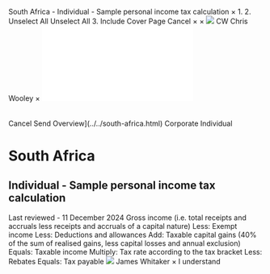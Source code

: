South Africa - Individual - Sample personal income tax calculation
×
1.
2.
Unselect All
Unselect All
3.
Include Cover Page
Cancel
×
×
![](../../-/media/world-wide-tax-summaries/attachments/global---chris-wooley.ashx%3Frev=ac5e5f3223b34096b1afc2a6009c7320&revision=ac5e5f32-23b3-4096-b1af-c2a6009c7320&hash=859B7ADC84DC2CBEC9760E9E6EE7DE6D0A8BFCDF)
CW
Chris Wooley
×
![](sample-personal-income-tax-calculation.html)
######
Cancel
Send
Overview](../../south-africa.html)
Corporate
Individual
# South Africa
## Individual - Sample personal income tax calculation
Last reviewed - 11 December 2024
Gross income (i.e. total receipts and accruals less receipts and accruals of a capital nature)
Less: Exempt income
Less: Deductions and allowances
Add: Taxable capital gains (40% of the sum of realised gains, less capital losses and annual exclusion)
Equals: Taxable income
Multiply: Tax rate according to the tax bracket
Less: Rebates
Equals: Tax payable
![](../../-/media/world-wide-tax-summaries/southafricajames-whitakersouth-africa--james-whitakerpng20220311162237955.ashx%3Frev=7660231bf1c14f3cb414521db9db1454&revision=7660231b-f1c1-4f3c-b414-521db9db1454&hash=4D7F0EFACE304FBC4AEEFD1EDEEE72C21312B0B4)
James Whitaker
×
I understand